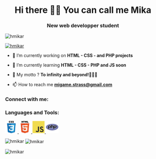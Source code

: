 <h1 align="center">Hi there 👋🏽 You can call me Mika</h1>
<h3 align="center">New web developper student</h3>

<p align="left"> <img src="https://komarev.com/ghpvc/?username=hmikar&label=Profile%20views&color=0e75b6&style=flat" alt="hmikar" /> </p>

<p align="left"> <a href="https://github.com/ryo-ma/github-profile-trophy"><img src="https://github-profile-trophy.vercel.app/?username=hmikar" alt="hmikar" /></a> </p>

- 🔭 I’m currently working on **HTML - CSS - and PHP projects**

- 🌱 I’m currently learning **HTML - CSS - PHP and JS soon**

- 💭 My motto ? **To infinity and beyond!👨🏼‍🚀**

- 📫 How to reach me **migame.strass@gmail.com**

<h3 align="left">Connect with me:</h3>
<p align="left">
</p>

<h3 align="left">Languages and Tools:</h3>
<p align="left"> <a href="https://www.w3schools.com/css/" target="_blank" rel="noreferrer"> <img src="https://raw.githubusercontent.com/devicons/devicon/master/icons/css3/css3-original-wordmark.svg" alt="css3" width="40" height="40"/> </a> <a href="https://www.w3.org/html/" target="_blank" rel="noreferrer"> <img src="https://raw.githubusercontent.com/devicons/devicon/master/icons/html5/html5-original-wordmark.svg" alt="html5" width="40" height="40"/> </a> <a href="https://developer.mozilla.org/en-US/docs/Web/JavaScript" target="_blank" rel="noreferrer"> <img src="https://raw.githubusercontent.com/devicons/devicon/master/icons/javascript/javascript-original.svg" alt="javascript" width="40" height="40"/> </a> <a href="https://www.php.net" target="_blank" rel="noreferrer"> <img src="https://raw.githubusercontent.com/devicons/devicon/master/icons/php/php-original.svg" alt="php" width="40" height="40"/> </a> </p>

<p><img align="left" src="https://github-readme-stats.vercel.app/api/top-langs?username=hmikar&show_icons=true&locale=en&layout=compact" alt="hmikar" /></p>

<p>&nbsp;<img align="center" src="https://github-readme-stats.vercel.app/api?username=hmikar&show_icons=true&locale=en" alt="hmikar" /></p>

<p><img align="center" src="https://github-readme-streak-stats.herokuapp.com/?user=hmikar&" alt="hmikar" /></p>
